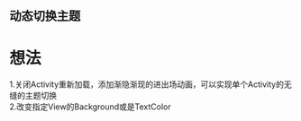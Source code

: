 
## 动态切换主题
# 想法
1.关闭Activity重新加载，添加渐隐渐现的进出场动画，可以实现单个Activity的无缝的主题切换<br />
2.改变指定View的Background或是TextColor 


